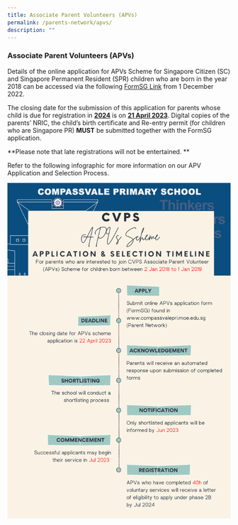 ```yaml
---
title: Associate Parent Volunteers (APVs)
permalink: /parents-network/apvs/
description: ""
---
```

### **Associate Parent Volunteers (APVs)**
Details of the online application for APVs Scheme for Singapore Citizen (SC) and Singapore Permanent Resident (SPR) children who are born in the year 2018 can be accessed via the following  [FormSG Link](https://form.gov.sg/637e15b7361f4c0012af0e9d) from 1 December 2022.

The closing date for the submission of this application for parents whose child is due for registration in <u>**2024**</u> is on <u>**21 April 2023**</u>.  Digital copies of the parents’ NRIC, the child’s birth certificate and Re-entry permit (for children who are Singapore PR) **MUST** be submitted together with the FormSG application.


**Please note that late registrations will not be entertained. **


Refer to the following infographic for more information on our APV Application and Selection Process. 


![](/images/APVs%20Timeline.png)